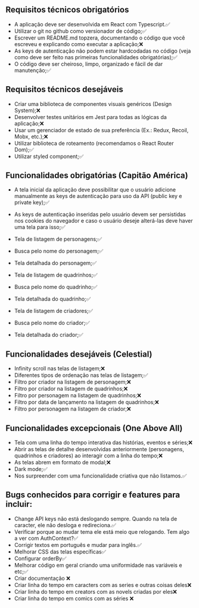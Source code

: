 ## Requisitos técnicos obrigatórios

- A aplicação deve ser desenvolvida em React com Typescript.:white_check_mark:
- Utilizar o git no github como versionador de código;:white_check_mark:
- Escrever um README.md topzera, documentando o código que você escreveu e
explicando como executar a aplicação;:x:
- As keys de autenticação não podem estar hardcodadas no código (veja como deve
ser feito nas primeiras funcionalidades obrigatórias);:white_check_mark:
- O código deve ser cheiroso, limpo, organizado e fácil de dar manutenção;:white_check_mark:


## Requisitos técnicos desejáveis

- Criar uma biblioteca de componentes visuais genéricos (Design System);:x:
- Desenvolver testes unitários em Jest para todas as lógicas da aplicação;:x:
- Usar um gerenciador de estado de sua preferência (Ex.: Redux, Recoil, Mobx, etc.);:x:
- Utilizar biblioteca de roteamento (recomendamos o React Router Dom);:white_check_mark:
- Utilizar styled component;:white_check_mark:

## Funcionalidades obrigatórias (Capitão América)
- A tela inicial da aplicação deve possibilitar que o usuário adicione manualmente as
keys de autenticação para uso da API (public key e private key);:white_check_mark:
- As keys de autenticação inseridas pelo usuário devem ser persistidas nos cookies
do navegador e caso o usuário deseje alterá-las deve haver uma tela para isso;:white_check_mark:

- Tela de listagem de personagens;:white_check_mark:
- Busca pelo nome do personagem;:white_check_mark:
- Tela detalhada do personagem;:white_check_mark:
- Tela de listagem de quadrinhos;:white_check_mark:
- Busca pelo nome do quadrinho;:white_check_mark:
- Tela detalhada do quadrinho;:white_check_mark:
- Tela de listagem de criadores;:white_check_mark:
- Busca pelo nome do criador;:white_check_mark:
- Tela detalhada do criador;:white_check_mark:


## Funcionalidades desejáveis (Celestial)
- Infinity scroll nas telas de listagem;:x:
- Diferentes tipos de ordenação nas telas de listagem;:white_check_mark:
- Filtro por criador na listagem de personagem;:x:
- Filtro por criador na listagem de quadrinhos;:x:
- Filtro por personagem na listagem de quadrinhos;:x:
- Filtro por data de lançamento na listagem de quadrinhos;:x:
- Filtro por personagem na listagem de criador;:x:

## Funcionalidades excepcionais (One Above All)
- Tela com uma linha do tempo interativa das histórias, eventos e séries;:x:
- Abrir as telas de detalhe desenvolvidas anteriormente (personagens, quadrinhos e
criadores) ao interagir com a linha do tempo;:x:
- As telas abrem em formato de modal;:x:
- Dark mode;:white_check_mark:
- Nos surpreender com uma funcionalidade criativa que não listamos.:white_check_mark:


## Bugs conhecidos para corrigir e features para incluir:

- Change API keys não está deslogando sempre. Quando na tela de caracter, ele não desloga e redireciona.:white_check_mark: 
- Verificar porque ao mudar tema ele está meio que relogando. Tem algo a ver com AuthContext?:white_check_mark:
- Corrigir textos em português e mudar para inglês.:white_check_mark:
- Melhorar CSS das telas específicas:white_check_mark:
- Configurar orderBy:white_check_mark:
- Melhorar código em geral criando uma uniformidade nas variáveis e etc;:white_check_mark:
- Criar documentação :x:
- Criar linha do tempo em caracters com as series e outras coisas deles:x:
- Criar linha do tempo em creators com as novels criadas por eles:x:
- Criar linha do tempo em comics com as séries :x: